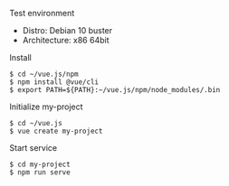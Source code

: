 Test environment

* Distro: Debian 10 buster
* Architecture: x86 64bit

Install

    $ cd ~/vue.js/npm
    $ npm install @vue/cli
    $ export PATH=${PATH}:~/vue.js/npm/node_modules/.bin

Initialize my-project

    $ cd ~/vue.js
    $ vue create my-project

Start service

    $ cd my-project
    $ npm run serve
